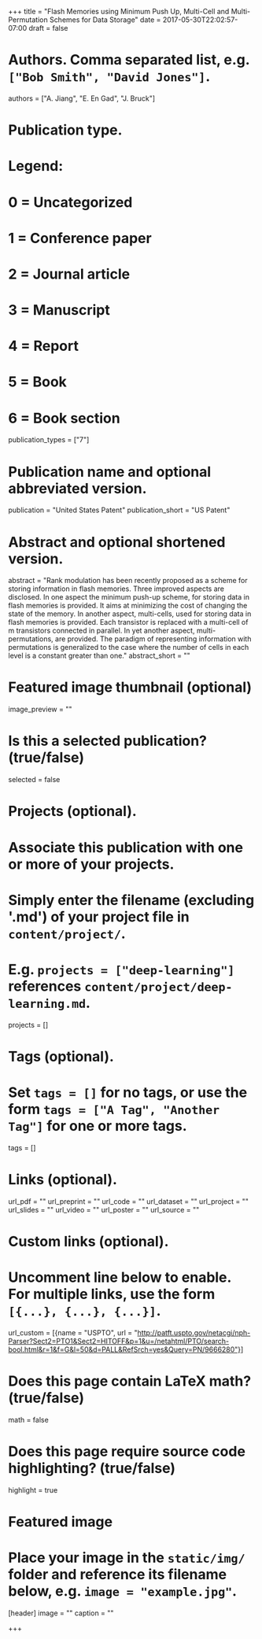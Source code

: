 +++
title = "Flash Memories using Minimum Push Up, Multi-Cell and Multi-Permutation Schemes for Data Storage"
date = 2017-05-30T22:02:57-07:00
draft = false

# Authors. Comma separated list, e.g. `["Bob Smith", "David Jones"]`.
authors = ["A. Jiang", "E. En Gad", "J. Bruck"]

# Publication type.
# Legend:
# 0 = Uncategorized
# 1 = Conference paper
# 2 = Journal article
# 3 = Manuscript
# 4 = Report
# 5 = Book
# 6 = Book section
publication_types = ["7"]

# Publication name and optional abbreviated version.
publication = "United States Patent"
publication_short = "US Patent"

# Abstract and optional shortened version.
abstract = "Rank modulation has been recently proposed as a scheme for storing information in flash memories. Three improved aspects are disclosed. In one aspect the minimum push-up scheme, for storing data in flash memories is provided. It aims at minimizing the cost of changing the state of the memory. In another aspect, multi-cells, used for storing data in flash memories is provided. Each transistor is replaced with a multi-cell of m transistors connected in parallel. In yet another aspect, multi-permutations, are provided. The paradigm of representing information with permutations is generalized to the case where the number of cells in each level is a constant greater than one."
abstract_short = ""

# Featured image thumbnail (optional)
image_preview = ""

# Is this a selected publication? (true/false)
selected = false

# Projects (optional).
#   Associate this publication with one or more of your projects.
#   Simply enter the filename (excluding '.md') of your project file in `content/project/`.
#   E.g. `projects = ["deep-learning"]` references `content/project/deep-learning.md`.
projects = []

# Tags (optional).
#   Set `tags = []` for no tags, or use the form `tags = ["A Tag", "Another Tag"]` for one or more tags.
tags = []

# Links (optional).
url_pdf = ""
url_preprint = ""
url_code = ""
url_dataset = ""
url_project = ""
url_slides = ""
url_video = ""
url_poster = ""
url_source = ""

# Custom links (optional).
#   Uncomment line below to enable. For multiple links, use the form `[{...}, {...}, {...}]`.
url_custom = [{name = "USPTO", url = "http://patft.uspto.gov/netacgi/nph-Parser?Sect2=PTO1&Sect2=HITOFF&p=1&u=/netahtml/PTO/search-bool.html&r=1&f=G&l=50&d=PALL&RefSrch=yes&Query=PN/9666280"}]

# Does this page contain LaTeX math? (true/false)
math = false

# Does this page require source code highlighting? (true/false)
highlight = true

# Featured image
# Place your image in the `static/img/` folder and reference its filename below, e.g. `image = "example.jpg"`.
[header]
image = ""
caption = ""

+++
